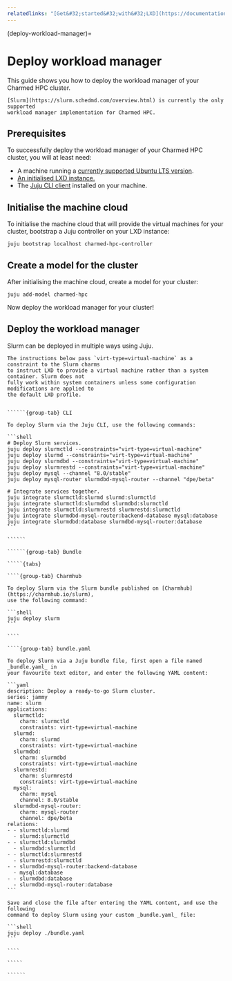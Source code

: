 ```yaml
---
relatedlinks: "[Get&#32;started&#32;with&#32;LXD](https://documentation.ubuntu.com/lxd/en/latest/tutorial/first_steps/), [Get&#32;started&#32;with&#32;Juju](https://juju.is/docs/juju/tutorial), [Slurm&#32;website](https://slurm.schedmd.com/overview.html)"
---
```


(deploy-workload-manager)=
# Deploy workload manager

This guide shows you how to deploy the workload manager of your Charmed HPC cluster.

```{note}
[Slurm](https://slurm.schedmd.com/overview.html) is currently the only supported
workload manager implementation for Charmed HPC.
```

## Prerequisites

To successfully deploy the workload manager of your Charmed HPC cluster, you
will at least need:

- A machine running a [currently supported Ubuntu LTS version](https://ubuntu.com/about/release-cycle).
- [An initialised LXD instance.](https://documentation.ubuntu.com/lxd/en/latest/howto/initialize/)
- The [Juju CLI client](https://juju.is/docs/juju/install-and-manage-the-client) installed on your machine.

## Initialise the machine cloud

To initialise the machine cloud that will provide the virtual machines for your cluster,
bootstrap a Juju controller on your LXD instance:

```shell
juju bootstrap localhost charmed-hpc-controller
```

## Create a model for the cluster

After initialising the machine cloud, create a model for your cluster:

```shell
juju add-model charmed-hpc
```

Now deploy the workload manager for your cluster!

## Deploy the workload manager

Slurm can be deployed in multiple ways using Juju.

```{important}
The instructions below pass `virt-type=virtual-machine` as a constraint to the Slurm charms
to instruct LXD to provide a virtual machine rather than a system container. Slurm does not
fully work within system containers unless some configuration modifications are applied to
the default LXD profile.
```

```````{tabs}

``````{group-tab} CLI

To deploy Slurm via the Juju CLI, use the following commands:

```shell
# Deploy Slurm services.
juju deploy slurmctld --constraints="virt-type=virtual-machine"
juju deploy slurmd --constraints="virt-type=virtual-machine"
juju deploy slurmdbd --constraints="virt-type=virtual-machine"
juju deploy slurmrestd --constraints="virt-type=virtual-machine"
juju deploy mysql --channel "8.0/stable"
juju deploy mysql-router slurmdbd-mysql-router --channel "dpe/beta"

# Integrate services together.
juju integrate slurmctld:slurmd slurmd:slurmctld
juju integrate slurmctld:slurmdbd slurmdbd:slurmctld
juju integrate slurmctld:slurmrestd slurmrestd:slurmctld
juju integrate slurmdbd-mysql-router:backend-database mysql:database
juju integrate slurmdbd:database slurmdbd-mysql-router:database
```

``````

``````{group-tab} Bundle

`````{tabs}

````{group-tab} Charmhub

To deploy Slurm via the Slurm bundle published on [Charmhub](https://charmhub.io/slurm),
use the following command:

```shell
juju deploy slurm
```

````

````{group-tab} bundle.yaml

To deploy Slurm via a Juju bundle file, first open a file named _bundle.yaml_ in
your favourite text editor, and enter the following YAML content:

```yaml
description: Deploy a ready-to-go Slurm cluster.
series: jammy
name: slurm
applications:
  slurmctld:
    charm: slurmctld
    constraints: virt-type=virtual-machine
  slurmd:
    charm: slurmd
    constraints: virt-type=virtual-machine
  slurmdbd:
    charm: slurmdbd
    constraints: virt-type=virtual-machine
  slurmrestd:
    charm: slurmrestd
    constraints: virt-type=virtual-machine
  mysql:
    charm: mysql
    channel: 8.0/stable
  slurmdbd-mysql-router:
    charm: mysql-router
    channel: dpe/beta
relations:
- - slurmctld:slurmd
  - slurmd:slurmctld
- - slurmctld:slurmdbd
  - slurmdbd:slurmctld
- - slurmctld:slurmrestd
  - slurmrestd:slurmctld
- - slurmdbd-mysql-router:backend-database
  - mysql:database
- - slurmdbd:database
  - slurmdbd-mysql-router:database
```

Save and close the file after entering the YAML content, and use the following
command to deploy Slurm using your custom _bundle.yaml_ file:

```shell
juju deploy ./bundle.yaml
```

````

`````

``````

```````
